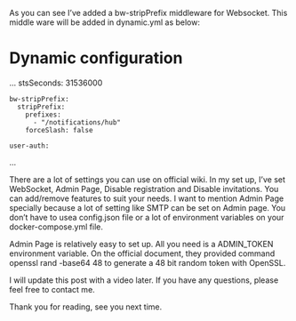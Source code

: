 As you can see I’ve added a bw-stripPrefix middleware for Websocket. This middle ware will be added in dynamic.yml as below:

# Dynamic configuration
...
        stsSeconds: 31536000        
        
    bw-stripPrefix:
      stripPrefix:
        prefixes:
          - "/notifications/hub"
        forceSlash: false
        
    user-auth:
...

There are a lot of settings you can use on official wiki. In my set up, I’ve set WebSocket, Admin Page, Disable registration and Disable invitations. You can add/remove features to suit your needs. I want to mention Admin Page specially because a lot of setting like SMTP can be set on Admin page. You don’t have to usea config.json file or a lot of environment variables on your docker-compose.yml file.

Admin Page is relatively easy to set up. All you need is a ADMIN_TOKEN environment variable. On the official document, they provided command openssl rand -base64 48 to generate a 48 bit random token with OpenSSL.

I will update this post with a video later. If you have any questions, please feel free to contact me.

Thank you for reading, see you next time.
